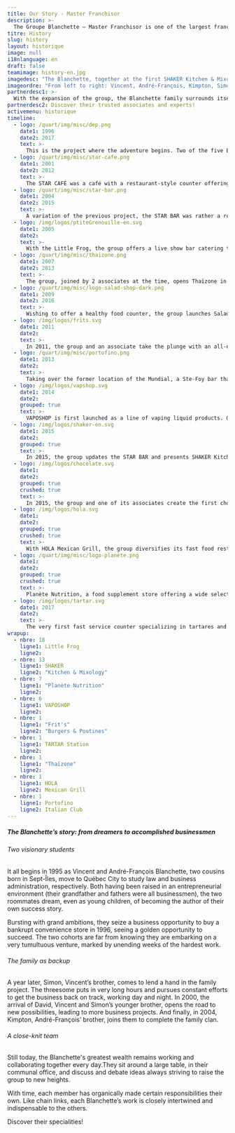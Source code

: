 ```yaml
---
title: Our Story - Master Franchisor
description: >-
  The Groupe Blanchette – Master Franchisor is one of the largest franchise broker groups in Québec, offering truly innovative restaurant and entertainment concepts.
titre: History
slug: history
layout: historique
image: null
i18nlanguage: en
draft: false
teamimage: history-en.jpg
imagedesc: "The Blanchette, together at the first SHAKER Kitchen & Mixology restaurant: a project signaling the beginning of a new era. It's in their office adjacent to the restaurant that they meet each day and collaborate to further their common projects."
imageordre: "From left to right: Vincent, André-François, Kimpton, Simon and David"
partnerdesc1: >-
  With the expansion of the group, the Blanchette family surrounds itself with the best to ensure they reach their goals.
partnerdesc2: Discover their trusted associates and experts! 
activemenu: historique
timeline:
  - logo: /quart/img/misc/dep.png
    date1: 1996
    date2: 2017
    text: >-
      This is the project where the adventure begins. Two of the five Blanchette men buy a bankrupt convenience store and are eventually joined by two other members of the family. In 2017, the group decides to sell the business to focus on its other banners.
  - logo: /quart/img/misc/star-cafe.png
    date1: 2001
    date2: 2012
    text: >-
      The STAR CAFÉ was a café with a restaurant-style counter offering a fast food type menu. In 2012, the group decides to sell the business to concentrate their efforts on other major projects. 
  - logo: /quart/img/misc/star-bar.png
    date1: 2004
    date2: 2015
    text: >-
      A variation of the previous project, the STAR BAR was rather a restaurant-bar experience. Several years later, the group adds the STAR CLUB offering a dance floor leading to upbeat evenings of all kinds. In 2015, the STAR BAR makes way for a new forward-thinking concept.
  - logo: /img/logos/ptiteGrenouille-en.svg
    date1: 2005
    date2:
    text: >-
      With the Little Frog, the group offers a live show bar catering to a larger audience. Party fans still go to their 16 locations to sing old hits out loud. 
  - logo: /quart/img/misc/thaizone.png
    date1: 2007
    date2: 2013
    text: >-
      The group, joined by 2 associates at the time, opens Thaïzone in 2007, one of the largest Thai fast food chains. In 2013, a restaurant giant owning its closest competitor approaches them to acquire the chain, fearing the competition. The group accepts the appealing offer, but remains owner of the first location still operating today at the La Pyramide mall, in Ste-Foy.   
  - logo: /quart/img/misc/logo-salad-shop-dark.png
    date1: 2009
    date2: 2016
    text: >-
      Wishing to offer a healthy food counter, the group launches SaladShop in 2009. The banner is sold in 2016 to give the group the opportunity to concentrate their efforts on other projects. 
  - logo: /img/logos/frits.svg
    date1: 2011
    date2:
    text: >-
      In 2011, the group and an associate take the plunge with an all-new adventure, Frit’s Burgers & Poutines. Their first restaurant in Ste-Foy’s La Pyramide mall then leads to a second restaurant in Beauport in 2017, others will follow in the coming years.  
  - logo: /quart/img/misc/portofino.png
    date1: 2013
    date2:
    text: >-
      Taking over the former location of the Mundial, a Ste-Foy bar that closed down, Portofino Italian Club opens its doors in 2013. An evolution of the original Portofino concept in Old Québec, the Ste-Foy location offers a cozy atmosphere, glamorous décor and delicious Italian inspiration cuisine.   
  - logo: /img/logos/vapshop.svg
    date1: 2014
    date2:
    grouped: true
    text: >-
      VAPOSHOP is first launched as a line of vaping liquid products. Quickly, the banner completes its offer with the opening of 3 locations.
  - logo: /img/logos/shaker-en.svg
    date1: 2015
    date2:
    grouped: true
    text: >-
      In 2015, the group updates the STAR BAR and presents SHAKER Kitchen & Mixology, offering tartares, cocktails and gourmet burgers, along with a number of promotions. Quickly expanding thanks to its immediate success, the banner with now 11 locations, is the only restaurant with these specialties.  
  - logo: /img/logos/chocolate.svg
    date1: 
    date2:
    grouped: true
    crushed: true
    text: >-
      In 2015, the group and one of its associates create the first chocolat and ice cream bar that will be known as Chocolato. Led by the desire to imitate prestigious Italian chocolate factories, the concept spreads like wildfire with the establishment of 22 branches throughout the years. In 2019, Foodtastic acquires the brand and it’s with great pride that the group transfers the concept to watch It grow, not only outside of the province, but also in the United States. Despite this, the group retains ownership of the Sainte-Foy (Versant Nord) branch and the express kiosk located in the Pyramide, in Sainte-Foy and remains co-owner of the Gatineau (Promenades Gatineau) branch.    
  - logo: /img/logos/hola.svg
    date1: 
    date2:
    grouped: true
    crushed: true
    text: >-
      With HOLA Mexican Grill, the group diversifies its fast food restaurant offer with fresh, made to order cuisine. Located in Ste-Foy’s La Pyramide mall, HOLA Mexican Grill attracts Mexican food lovers and fans of health food alike.   
  - logo: /quart/img/misc/logo-planete.png
    date1: 
    date2:
    grouped: true
    crushed: true
    text: >-
      Planète Nutrition, a food supplement store offering a wide selection of complementary products, is launched by the group and an associate in 2015. Now boasting 7 locations and a transactional Web site, Planète Nutrition is already positioning itself as one the main players in its field.  
  - logo: /img/logos/tartar.svg
    date1: 2017
    date2:
    text: >-
      The very first fast service counter specializing in tartares and poke bowls opens at La Pyramide mall in Ste-Foy. Garnering an immediate following of fans of healthy and tasty cuisine, TARTAR Station plans to open two new locations in the coming months.
wrapup:
  - nbre: 18
    ligne1: Little Frog 
    ligne2: 
  - nbre: 13
    ligne1: SHAKER
    ligne2: "Kitchen & Mixology"
  - nbre: 7
    ligne1: "Planète Nutrition"
    ligne2: 
  - nbre: 6
    ligne1: VAPOSHOP
    ligne2:
  - nbre: 1
    ligne1: "Frit's"
    ligne2: "Burgers & Poutines"
  - nbre: 1
    ligne1: TARTAR Station
    ligne2:
  - nbre: 1
    ligne1: "Thaïzone"
    ligne2:
  - nbre: 1
    ligne1: HOLA
    ligne2: Mexican Grill
  - nbre: 1
    ligne1: Portofino
    ligne2: Italian Club
---
```


##### The Blanchette’s story: from dreamers to accomplished businessmen 

###### Two visionary students

It all begins in 1995 as Vincent and André-François Blanchette, two cousins born in Sept-Îles, move to Québec City to study law and business administration, respectively. Both having been raised in an entrepreneurial environment (their grandfather and fathers were all businessmen), the two roommates dream, even as young children, of becoming the author of their own success story.

Bursting with grand ambitions, they seize a business opportunity to buy a bankrupt convenience store in 1996, seeing a golden opportunity to succeed. The two cohorts are far from knowing they are embarking on a very tumultuous venture, marked by unending weeks of the hardest work.

###### The family as backup 

A year later, Simon, Vincent’s brother, comes to lend a hand in the family project. The threesome puts in very long hours and pursues constant efforts to get the business back on track, working day and night. In 2000, the arrival of David, Vincent and Simon’s younger brother, opens the road to new possibilities, leading to more business projects. And finally, in 2004, Kimpton, André-François’ brother, joins them to complete the family clan.

###### A close-knit team 

Still today, the Blanchette's greatest wealth remains working and collaborating together every day.They sit around a large table, in their communal office, and discuss and debate ideas always striving to raise the group to new heights. 

With time, each member has organically made certain responsibilities their own. Like chain links, each Blanchette’s work is closely intertwined and indispensable to the others. 

Discover their specialities!